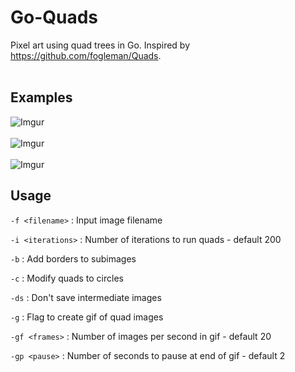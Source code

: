 # Go-Quads

Pixel art using quad trees in Go. Inspired by https://github.com/fogleman/Quads. 
<br><br>
## Examples
![Imgur](http://i.imgur.com/ykwp2Aj.jpg)<br><br>
![Imgur](http://i.imgur.com/glXj1BJ.jpg)<br><br>
![Imgur](http://i.imgur.com/zZ5s31K.jpg)


## Usage
` -f <filename> ` : Input image filename

` -i <iterations> ` : Number of iterations to run quads - default 200

` -b ` : Add borders to subimages

` -c ` : Modify quads to circles

` -ds ` : Don't save intermediate images

` -g ` : Flag to create gif of quad images

` -gf <frames> ` : Number of images per second in gif - default 20

` -gp <pause> ` : Number of seconds to pause at end of gif - default 2

